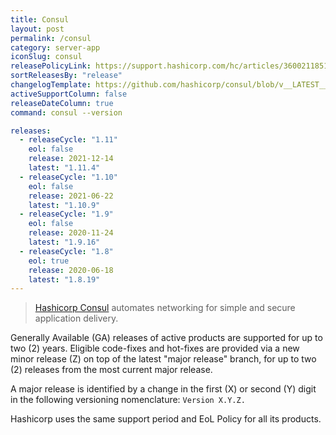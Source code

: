 ```yaml
---
title: Consul
layout: post
permalink: /consul
category: server-app
iconSlug: consul
releasePolicyLink: https://support.hashicorp.com/hc/articles/360021185113
sortReleasesBy: "release"
changelogTemplate: https://github.com/hashicorp/consul/blob/v__LATEST__/CHANGELOG.md
activeSupportColumn: false
releaseDateColumn: true
command: consul --version

releases:
  - releaseCycle: "1.11"
    eol: false
    release: 2021-12-14
    latest: "1.11.4"
  - releaseCycle: "1.10"
    eol: false
    release: 2021-06-22
    latest: "1.10.9"
  - releaseCycle: "1.9"
    eol: false
    release: 2020-11-24
    latest: "1.9.16"
  - releaseCycle: "1.8"
    eol: true
    release: 2020-06-18
    latest: "1.8.19"
---
```

> [Hashicorp Consul](https://www.consul.io/) automates networking for simple and secure application delivery.

Generally Available (GA) releases of active products are supported for up to two (2) years. Eligible code-fixes and hot-fixes are provided via a new minor release (Z) on top of the latest "major release" branch, for up to two (2) releases from the most current major release. 

A major release is identified by a change in the first (X) or second (Y) digit in the following versioning nomenclature: `Version X.Y.Z.`

Hashicorp uses the same support period and EoL Policy for all its products.
